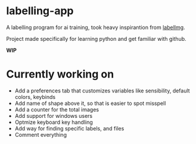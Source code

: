 # labelling-app

A labelling program for ai training, took heavy inspirantion from [labelImg](https://github.com/heartexlabs/labelImg).

Project made specifically for learning python and get familiar with github.

**WIP**

# Currently working on
- Add a preferences tab that customizes variables like sensibility, default colors, keybinds
- Add name of shape above it, so that is easier to spot misspell
- Add a counter for the total images
- Add support for windows users
- Optmize keyboard key handling
- Add way for finding specific labels, and files
- Comment everything
